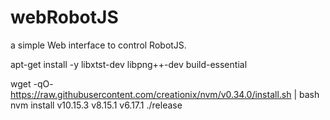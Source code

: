 # webRobotJS
a simple Web interface to control RobotJS.

apt-get install -y libxtst-dev libpng++-dev build-essential

wget -qO- https://raw.githubusercontent.com/creationix/nvm/v0.34.0/install.sh | bash
nvm install v10.15.3  v8.15.1 v6.17.1
./release